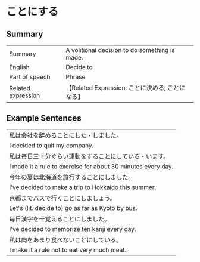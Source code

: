 # ことにする

## Summary

<table><tr>   <td>Summary</td>   <td>A volitional decision to do something is made.</td></tr><tr>   <td>English</td>   <td>Decide to</td></tr><tr>   <td>Part of speech</td>   <td>Phrase</td></tr><tr>   <td>Related expression</td>   <td>【Related Expression: ことに決める; ことになる】</td></tr></table>

## Example Sentences

<table><tr><td>私は会社を辞めることにした・しました。</td></tr><tr><td>I decided to quit my company.</td></tr><tr><td>私は毎日三十分ぐらい運動をすることにしている・います。</td></tr><tr><td>I made it a rule to exercise for about 30 minutes every day.</td></tr><tr><td>今年の夏は北海道を旅行することにしました。</td></tr><tr><td>I've decided to make a trip to Hokkaido this summer.</td></tr><tr><td>京都までバスで行くことにしましょう。</td></tr><tr><td>Let's (lit. decide to) go as far as Kyoto by bus.</td></tr><tr><td>毎日漢字を十覚えることにしました。</td></tr><tr><td>I've decided to memorize ten kanji every day.</td></tr><tr><td>私は肉をあまり食べないことにしている。</td></tr><tr><td>I make it a rule not to eat very much meat.</td></tr></table>

